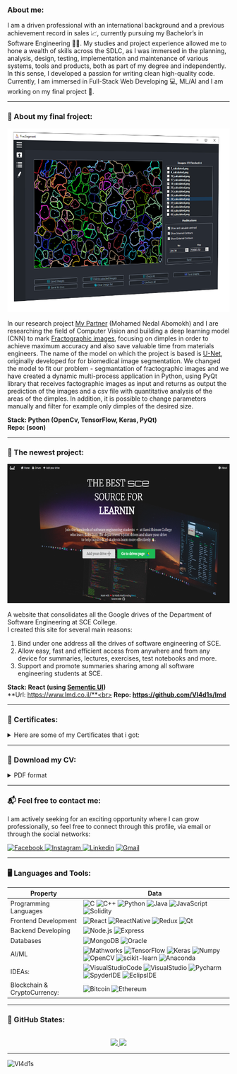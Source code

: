 <p align="center">
  
  ### About me:
  
</p>

I am a driven professional with an international background and a previous achievement record in sales 📈, currently pursuing my Bachelor’s in Software Engineering 👨‍🎓. My studies and project experience allowed me to hone a wealth of skills across the SDLC, as I was immersed in the planning, analysis, design, testing, implementation and maintenance of various systems, tools and products, both as part of my degree and independently. In this sense, I developed a passion for writing clean high-quality code. Currently, I am immersed in Full-Stack Web Developing 💻, ML/AI and I am working on my final project 🔬.

---

### 🔬 About my final froject:

<p align="center">
<img src="assets/finalproject/fracSegment.png" alt="maskfruc" width="603" height="415"/>
</p>

In our research project [My Partner](https://github.com/Mohamab29) (Mohamed Nedal Abomokh) and I are researching the field of Computer Vision and building a deep learning model (CNN) to mark [Fractographic images](https://en.wikipedia.org/wiki/Fractography#:~:text=Fractography%20is%20the%20study%20of,forensic%20engineering%20or%20failure%20analysis.), focusing on dimples in order to achieve maximum accuracy and also save valuable time from materials engineers. The name of the model on which the project is based is [U-Net](https://arxiv.org/abs/1505.04597), originally developed for for biomedical image segmentation. We changed the model to fit our problem - segmantation of fractographic images and we have created a dynamic multi-process application in Python, using PyQt library that receives factographic images as input and returns as output the prediction of the images and a csv file with quantitative analysis of the areas of the dimples. In addition, it is possible to change parameters manually and filter for example only dimples of the desired size.

**Stack: Python (OpenCv, TensorFlow, Keras, PyQt)**<br>
**Repo: (soon)**

---

### 🔬 The newest project:

<p align="center">

<img src="assets/projects/lmd.png" alt="maskfruc" width="640" height="315"/>
</p>

A website that consolidates all the Google drives of the Department of Software Engineering at SCE College.<br>
I created this site for several main reasons:<br>

1. Bind under one address all the drives of software engineering of SCE.<br>
2. Allow easy, fast and efficient access from anywhere and from any device for summaries, lectures, exercises, test notebooks and more.<br>
3. Support and promote summaries sharing among all software engineering students at SCE.

**Stack: React (using [Sementic UI](https://react.semantic-ui.com/))**<br>
**Url: https://www.lmd.co.il/**<br>
**Repo: https://github.com/Vl4d1s/lmd**

---

### 💯 Certificates:

<details>
  <summary>
    Here are some of my Certificates that i got:
  </summary>
    <img src="assets/certificates/git.jpg" alt="git" width="400" height="297.5"/>&nbsp;
    <img src="assets/certificates/weirdjs.jpg" alt="weirdjs" width="400" height="297.5"/>&nbsp;
    <img src="assets/certificates/linux.jpg" alt="linux" width="400" height="297.5"/>&nbsp;
    <img src="assets/certificates/advancejs.jpg" alt="advancejs" width="400" height="297.5"/>&nbsp;
    <img src="assets/certificates/react.jpg" alt="react" width="400" height="297.5"/>&nbsp;
    <img src="assets/certificates/mathlab.png" alt="mathlab" width="400" height="297.5"/>&nbsp;
</details>

---

### 📃 Download my CV:

<details>
  <summary>
    PDF format
  </summary>
  <a href="assets/cv/cv.pdf">
    <img alt="cv" src="assets/cv/cv.jpg" width="248" height="351"/>
  </a>
</details>

---

### 📬 Feel free to contact me:

<p>
I am actively seeking for an exciting opportunity where I can grow professionally, so feel free to connect through this profile, via email or
through the social networks:
</p>

<p>
  <a href="https://www.facebook.com/vladis">
    <img alt="Facebook" src="https://img.shields.io/badge/Facebook-1877f2?logo=Facebook&logoColor=white&style=for-the-badge" />
  </a>
  <a href="https://www.instagram.com/vladismarkin/">
    <img alt="Instagram" src="https://img.shields.io/badge/Instagram-E4405F?logo=instagram&logoColor=white&style=for-the-badge" />
  </a>
  <a href="https://www.linkedin.com/in/vladismarkin/"><img alt="Linkedin" src="https://img.shields.io/badge/linkedin-0077B5?logo=linkedin&logoColor=white&style=for-the-badge" /></a>
  <a href="vladismarkin@gmail.com"><img alt="Gmail" src="https://img.shields.io/badge/Mail-EA4335?logo=Gmail&logoColor=white&style=for-the-badge" /></a>
</p>

---

### 🖥️ Languages and Tools:

| Property                     | Data                                                                                                                                                                                                                                                                                                                                                                                                                                                                                                                                                                                                                                                                                                                                                                          |
| ---------------------------- | ----------------------------------------------------------------------------------------------------------------------------------------------------------------------------------------------------------------------------------------------------------------------------------------------------------------------------------------------------------------------------------------------------------------------------------------------------------------------------------------------------------------------------------------------------------------------------------------------------------------------------------------------------------------------------------------------------------------------------------------------------------------------------- |
| Programming Languages        | ![C](https://img.shields.io/badge/C-A8B9CC?logo=C&logoColor=white&style=for-the-badge) ![C++](https://img.shields.io/badge/C++-00599C?logo=C&logoColor=white&style=for-the-badge) ![Python](https://img.shields.io/badge/Python-3776AB?logo=Python&logoColor=white&style=for-the-badge) ![Java](https://img.shields.io/badge/Java-007396?logo=java&logoColor=white&style=for-the-badge) ![JavaScript](https://img.shields.io/badge/JavaScript-F7DF1E?logo=JavaScript&logoColor=white&style=for-the-badge) ![Solidity](https://img.shields.io/badge/Solidity-363636?logo=Solidity&logoColor=white&style=for-the-badge)                                                                                                                                                         |
| Frontend Development         | ![React](https://img.shields.io/badge/React-61DAFB?logo=React&logoColor=white&style=for-the-badge) ![ReactNative](https://img.shields.io/badge/ReactNative-262261?logo=ReactNative&logoColor=white&style=for-the-badge) ![Redux](https://img.shields.io/badge/Redux-764ABC?logo=Redux&logoColor=white&style=for-the-badge) ![Qt](https://img.shields.io/badge/PyQt-41CD52?logo=Qt&logoColor=white&style=for-the-badge)                                                                                                                                                                                                                                                                                                                                                        |
| Backend Developing           | ![Node.js](https://img.shields.io/badge/Node.js-339933?logo=Node.js&logoColor=white&style=for-the-badge) ![Express](https://img.shields.io/badge/Express-000000?logo=Express&logoColor=white&style=for-the-badge)                                                                                                                                                                                                                                                                                                                                                                                                                                                                                                                                                             |
| Databases                    | ![MongoDB](https://img.shields.io/badge/MongoDB-47A248?logo=MongoDB&logoColor=white&style=for-the-badge) ![Oracle](https://img.shields.io/badge/Oracle-F80000?logo=Oracle&logoColor=white&style=for-the-badge)                                                                                                                                                                                                                                                                                                                                                                                                                                                                                                                                                                |
| AI/ML                        | ![Mathworks](https://img.shields.io/badge/MathLab-0076a8?logo=Mathworks&logoColor=white&style=for-the-badge) ![TensorFlow](https://img.shields.io/badge/TensorFlow-FF6F00?logo=TensorFlow&logoColor=white&style=for-the-badge) ![Keras](https://img.shields.io/badge/Keras-D00000?logo=Keras&logoColor=white&style=for-the-badge) ![Numpy](https://img.shields.io/badge/Numpy-013243?logo=Numpy&logoColor=white&style=for-the-badge) ![OpenCV](https://img.shields.io/badge/OpenCV-F78C40?logo=OpenCV&logoColor=white&style=for-the-badge) ![scikit-learn](https://img.shields.io/badge/scikitlearn-F7931E?logo=scikit-learn&logoColor=white&style=for-the-badge) ![Anaconda](https://img.shields.io/badge/Anaconda-44A833?logo=Anaconda&logoColor=white&style=for-the-badge) |
| IDEAs:                       | ![VisualStudioCode](https://img.shields.io/badge/Visual%20Studio%20Code-007acc?logo=Visual%20Studio%20Code&logoColor=white&style=for-the-badge) ![VisualStudio](https://img.shields.io/badge/Visual%20Studio-5C2D91?logo=Visual%20Studio&logoColor=white&style=for-the-badge) ![Pycharm](https://img.shields.io/badge/Pycharm-000000?logo=Pycharm&logoColor=white&style=for-the-badge) ![SpyderIDE](https://img.shields.io/badge/Spyder-FF0000?logo=Spyder%20IDE&logoColor=white&style=for-the-badge) ![EclipsIDE](https://img.shields.io/badge/Eclipse-2C2255?logo=Eclipse%20IDE&logoColor=white&style=for-the-badge)                                                                                                                                                        |
| Blockchain & CryptoCurrency: | ![Bitcoin](https://img.shields.io/badge/Bitcoin-F7931A?logo=Bitcoin&logoColor=white&style=for-the-badge) ![Ethereum](https://img.shields.io/badge/Ethereum-3d3d3d?logo=Ethereum&logoColor=white&style=for-the-badge)                                                                                                                                                                                                                                                                                                                                                                                                                                                                                                                                                          |

---

### 🏅 GitHub States:

<p align="center"><br>
<a href="https://github.com/Vl4d1s">
  <img height="180em" src="https://github-readme-stats-eight-theta.vercel.app/api?username=Vl4d1s&show_icons=true&theme=algolia&include_all_commits=true&count_private=true"/>
  <img height="180em" src="https://github-readme-stats-eight-theta.vercel.app/api/top-langs/?username=Vl4d1s&layout=compact&langs_count=8&theme=algolia"/>
</a>
</p>

---

<img src="https://komarev.com/ghpvc/?username=Vl4d1s" alt="Vl4d1s" />
